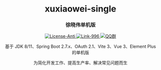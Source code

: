 <div align="center" style="text-align: center;">
    <h1>xuxiaowei-single</h1>
    <h3>徐晓伟单机版</h3>
    <a target="_blank" href="https://github.com/996icu/996.ICU/blob/master/LICENSE">
        <img alt="License-Anti" src="https://img.shields.io/badge/License-Anti 996-blue.svg">
    </a>
    <a target="_blank" href="https://996.icu/#/zh_CN">
        <img alt="Link-996" src="https://img.shields.io/badge/Link-996.icu-red.svg">
    </a>
    <a target="_blank" href="https://qm.qq.com/cgi-bin/qm/qr?k=ZieC6s1WB4njfVbrDHYgoNS8YpT26VtF&jump_from=webapi">
        <img alt="QQ群" src="https://img.shields.io/badge/QQ群-696503132-blue.svg"/>
    </a>
</div>

<p></p>

<div align="center" style="text-align: center;">
  基于 JDK 8/11、Spring Boot 2.7.x、OAuth 2.1、Vite 3、Vue 3、Element Plus 的单机版
</div>

<p></p>

<div align="center" style="text-align: center;">
  为简化开发工作、提高生产率、解决常见问题而生
</div>

<p></p>
